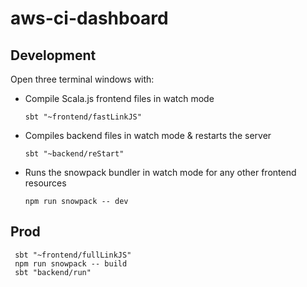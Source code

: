# aws-ci-dashboard

## Development

Open three terminal windows with:
 - Compile Scala.js frontend files in watch mode 
    
    ```
    sbt "~frontend/fastLinkJS"
    ``` 
 - Compiles backend files in watch mode & restarts the server
    ```
    sbt "~backend/reStart"
    ```
 - Runs the snowpack bundler in watch mode for any other frontend resources
    ```
    npm run snowpack -- dev
    ```


## Prod
```
 sbt "~frontend/fullLinkJS"
 npm run snowpack -- build
 sbt "backend/run"
```